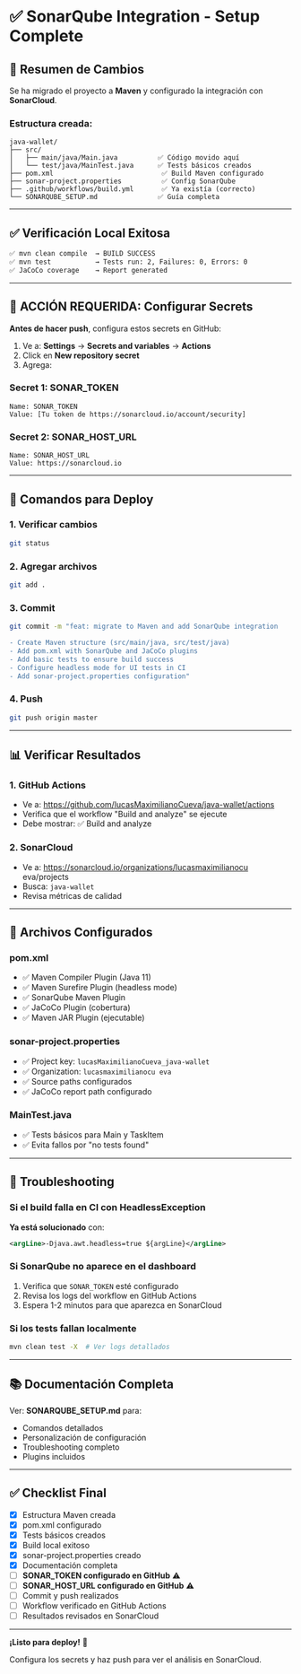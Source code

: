 # ✅ SonarQube Integration - Setup Complete

## 🎯 Resumen de Cambios

Se ha migrado el proyecto a **Maven** y configurado la integración con **SonarCloud**.

### Estructura creada:
```
java-wallet/
├── src/
│   ├── main/java/Main.java          ✅ Código movido aquí
│   └── test/java/MainTest.java      ✅ Tests básicos creados
├── pom.xml                           ✅ Build Maven configurado
├── sonar-project.properties          ✅ Config SonarQube
├── .github/workflows/build.yml       ✅ Ya existía (correcto)
└── SONARQUBE_SETUP.md               ✅ Guía completa
```

---

## ✅ Verificación Local Exitosa

```bash
✅ mvn clean compile  → BUILD SUCCESS
✅ mvn test           → Tests run: 2, Failures: 0, Errors: 0
✅ JaCoCo coverage    → Report generated
```

---

## 🔑 ACCIÓN REQUERIDA: Configurar Secrets

**Antes de hacer push**, configura estos secrets en GitHub:

1. Ve a: **Settings** → **Secrets and variables** → **Actions**
2. Click en **New repository secret**
3. Agrega:

### Secret 1: SONAR_TOKEN
```
Name: SONAR_TOKEN
Value: [Tu token de https://sonarcloud.io/account/security]
```

### Secret 2: SONAR_HOST_URL
```
Name: SONAR_HOST_URL
Value: https://sonarcloud.io
```

---

## 🚀 Comandos para Deploy

### 1. Verificar cambios
```bash
git status
```

### 2. Agregar archivos
```bash
git add .
```

### 3. Commit
```bash
git commit -m "feat: migrate to Maven and add SonarQube integration

- Create Maven structure (src/main/java, src/test/java)
- Add pom.xml with SonarQube and JaCoCo plugins
- Add basic tests to ensure build success
- Configure headless mode for UI tests in CI
- Add sonar-project.properties configuration"
```

### 4. Push
```bash
git push origin master
```

---

## 📊 Verificar Resultados

### 1. GitHub Actions
- Ve a: https://github.com/lucasMaximilianoCueva/java-wallet/actions
- Verifica que el workflow "Build and analyze" se ejecute
- Debe mostrar: ✅ Build and analyze

### 2. SonarCloud
- Ve a: https://sonarcloud.io/organizations/lucasmaximilianocu eva/projects
- Busca: `java-wallet`
- Revisa métricas de calidad

---

## 📝 Archivos Configurados

### pom.xml
- ✅ Maven Compiler Plugin (Java 11)
- ✅ Maven Surefire Plugin (headless mode)
- ✅ SonarQube Maven Plugin
- ✅ JaCoCo Plugin (cobertura)
- ✅ Maven JAR Plugin (ejecutable)

### sonar-project.properties
- ✅ Project key: `lucasMaximilianoCueva_java-wallet`
- ✅ Organization: `lucasmaximilianocu eva`
- ✅ Source paths configurados
- ✅ JaCoCo report path configurado

### MainTest.java
- ✅ Tests básicos para Main y TaskItem
- ✅ Evita fallos por "no tests found"

---

## 🐛 Troubleshooting

### Si el build falla en CI con HeadlessException
**Ya está solucionado** con:
```xml
<argLine>-Djava.awt.headless=true ${argLine}</argLine>
```

### Si SonarQube no aparece en el dashboard
1. Verifica que `SONAR_TOKEN` esté configurado
2. Revisa los logs del workflow en GitHub Actions
3. Espera 1-2 minutos para que aparezca en SonarCloud

### Si los tests fallan localmente
```bash
mvn clean test -X  # Ver logs detallados
```

---

## 📚 Documentación Completa

Ver: **SONARQUBE_SETUP.md** para:
- Comandos detallados
- Personalización de configuración
- Troubleshooting completo
- Plugins incluidos

---

## ✅ Checklist Final

- [x] Estructura Maven creada
- [x] pom.xml configurado
- [x] Tests básicos creados
- [x] Build local exitoso
- [x] sonar-project.properties creado
- [x] Documentación completa
- [ ] **SONAR_TOKEN configurado en GitHub** ⚠️
- [ ] **SONAR_HOST_URL configurado en GitHub** ⚠️
- [ ] Commit y push realizados
- [ ] Workflow verificado en GitHub Actions
- [ ] Resultados revisados en SonarCloud

---

**¡Listo para deploy!** 🚀

Configura los secrets y haz push para ver el análisis en SonarCloud.
